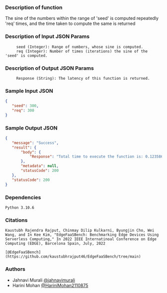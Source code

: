 ### Description of function

The sine of the numbers within the range of 'seed' is computed repeatedly 'req' times, and the time taken to compute the same is returned

### Description of Input JSON Params

         seed (Integer): Range of numbers, whose sine is computed.
         req (Integer): Number of times (iterations) the sine of the 'seed' is computed.

### Description of Output JSON Params

         Response (String): The latency of this function is returned.

### Sample Input JSON

 ```json
 {
    "seed": 300,
    "req": 300
}
 ```

 ### Sample Output JSON

 ```json
 {
    "message": "Success",
    "result": {
        "body": {
            "Response": "Total time to execute the function is: 0.12358665466308594 seconds"
        },
        "metadata": null,
        "statusCode": 200
    },
    "statusCode": 200
}
 ```

### Dependencies

    Python 3.10.6

### Citations 

    Kaustubh Rajendra Rajput, Chinmay Dilip Kulkarni, Byungjin Cho, Wei Wang, and In Kee Kim, "EdgeFaaSBench: Benchmarking Edge Devices Using Serverless Computing," In 2022 IEEE Internatinoal Conference on Edge Computing (EDGE), Barcelona Spain, July, 2022

    [@EdgeFaaSBench](https://github.com/kaustubhrajput46/EdgeFaaSBench/tree/main)

### Authors


- Jahnavi Murali [@jahnavimurali](https://www.github.com/jahnavimurali)
- Harini Mohan [@HariniMohan2110875](https://www.github.com/HariniMohan2110875)


